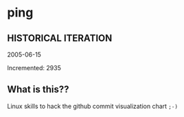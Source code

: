 # ping

## HISTORICAL ITERATION
2005-06-15

Incremented: 2935

## What is this?? 
Linux skills to hack the github commit visualization chart `;-)`
